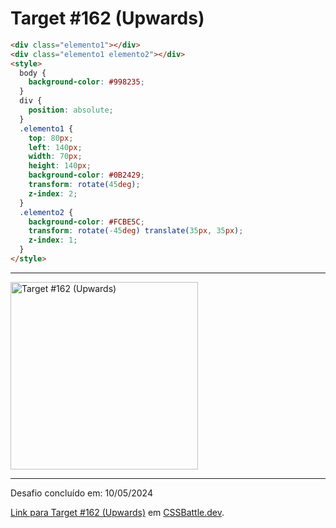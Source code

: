 # Target #162 (Upwards)

```HTML
<div class="elemento1"></div>
<div class="elemento1 elemento2"></div>
<style>
  body {
    background-color: #998235;
  }
  div {
    position: absolute;
  }
  .elemento1 {
    top: 80px;
    left: 140px;
    width: 70px;
    height: 140px;
    background-color: #0B2429;
    transform: rotate(45deg);
    z-index: 2;
  }
  .elemento2 {
    background-color: #FCBE5C;
    transform: rotate(-45deg) translate(35px, 35px);
    z-index: 1;
  }
</style>
```

---
<img src="https://cssbattle.dev/targets/162.png" title="Target #162 (Upwards)" width="300px">

---

Desafio concluído em: 10/05/2024

[Link para Target #162 (Upwards)](https://cssbattle.dev/play/162) em [CSSBattle.dev](https://cssbattle.dev/).